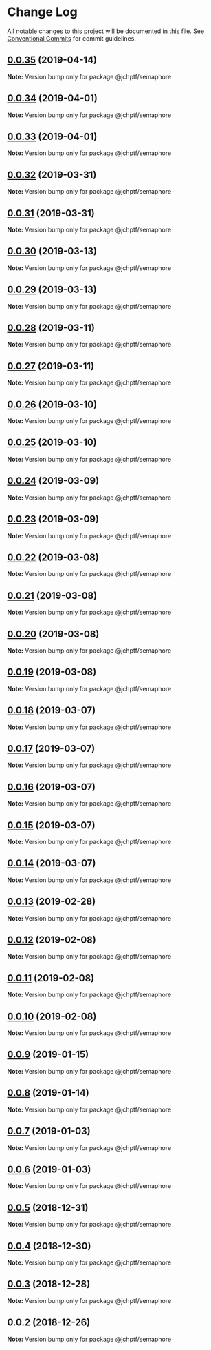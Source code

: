 # Change Log

All notable changes to this project will be documented in this file.
See [Conventional Commits](https://conventionalcommits.org) for commit guidelines.

## [0.0.35](https://github.com/jheinnic/portfolio-monorepo/compare/@jchptf/semaphore@0.0.34...@jchptf/semaphore@0.0.35) (2019-04-14)

**Note:** Version bump only for package @jchptf/semaphore





## [0.0.34](https://github.com/jheinnic/portfolio-monorepo/compare/@jchptf/semaphore@0.0.33...@jchptf/semaphore@0.0.34) (2019-04-01)

**Note:** Version bump only for package @jchptf/semaphore





## [0.0.33](https://github.com/jheinnic/portfolio-monorepo/compare/@jchptf/semaphore@0.0.32...@jchptf/semaphore@0.0.33) (2019-04-01)

**Note:** Version bump only for package @jchptf/semaphore





## [0.0.32](https://github.com/jheinnic/portfolio-monorepo/compare/@jchptf/semaphore@0.0.31...@jchptf/semaphore@0.0.32) (2019-03-31)

**Note:** Version bump only for package @jchptf/semaphore





## [0.0.31](https://github.com/jheinnic/portfolio-monorepo/compare/@jchptf/semaphore@0.0.30...@jchptf/semaphore@0.0.31) (2019-03-31)

**Note:** Version bump only for package @jchptf/semaphore





## [0.0.30](https://github.com/jheinnic/portfolio-monorepo/compare/@jchptf/semaphore@0.0.29...@jchptf/semaphore@0.0.30) (2019-03-13)

**Note:** Version bump only for package @jchptf/semaphore





## [0.0.29](https://github.com/jheinnic/portfolio-monorepo/compare/@jchptf/semaphore@0.0.28...@jchptf/semaphore@0.0.29) (2019-03-13)

**Note:** Version bump only for package @jchptf/semaphore





## [0.0.28](https://github.com/jheinnic/portfolio-monorepo/compare/@jchptf/semaphore@0.0.27...@jchptf/semaphore@0.0.28) (2019-03-11)

**Note:** Version bump only for package @jchptf/semaphore





## [0.0.27](https://github.com/jheinnic/portfolio-monorepo/compare/@jchptf/semaphore@0.0.26...@jchptf/semaphore@0.0.27) (2019-03-11)

**Note:** Version bump only for package @jchptf/semaphore





## [0.0.26](https://github.com/jheinnic/portfolio-monorepo/compare/@jchptf/semaphore@0.0.25...@jchptf/semaphore@0.0.26) (2019-03-10)

**Note:** Version bump only for package @jchptf/semaphore





## [0.0.25](https://github.com/jheinnic/portfolio-monorepo/compare/@jchptf/semaphore@0.0.24...@jchptf/semaphore@0.0.25) (2019-03-10)

**Note:** Version bump only for package @jchptf/semaphore





## [0.0.24](https://github.com/jheinnic/portfolio-monorepo/compare/@jchptf/semaphore@0.0.23...@jchptf/semaphore@0.0.24) (2019-03-09)

**Note:** Version bump only for package @jchptf/semaphore





## [0.0.23](https://github.com/jheinnic/portfolio-monorepo/compare/@jchptf/semaphore@0.0.22...@jchptf/semaphore@0.0.23) (2019-03-09)

**Note:** Version bump only for package @jchptf/semaphore





## [0.0.22](https://github.com/jheinnic/portfolio-monorepo/compare/@jchptf/semaphore@0.0.21...@jchptf/semaphore@0.0.22) (2019-03-08)

**Note:** Version bump only for package @jchptf/semaphore





## [0.0.21](https://github.com/jheinnic/portfolio-monorepo/compare/@jchptf/semaphore@0.0.20...@jchptf/semaphore@0.0.21) (2019-03-08)

**Note:** Version bump only for package @jchptf/semaphore





## [0.0.20](https://github.com/jheinnic/portfolio-monorepo/compare/@jchptf/semaphore@0.0.19...@jchptf/semaphore@0.0.20) (2019-03-08)

**Note:** Version bump only for package @jchptf/semaphore





## [0.0.19](https://github.com/jheinnic/portfolio-monorepo/compare/@jchptf/semaphore@0.0.18...@jchptf/semaphore@0.0.19) (2019-03-08)

**Note:** Version bump only for package @jchptf/semaphore





## [0.0.18](https://github.com/jheinnic/portfolio-monorepo/compare/@jchptf/semaphore@0.0.17...@jchptf/semaphore@0.0.18) (2019-03-07)

**Note:** Version bump only for package @jchptf/semaphore





## [0.0.17](https://github.com/jheinnic/portfolio-monorepo/compare/@jchptf/semaphore@0.0.16...@jchptf/semaphore@0.0.17) (2019-03-07)

**Note:** Version bump only for package @jchptf/semaphore





## [0.0.16](https://github.com/jheinnic/portfolio-monorepo/compare/@jchptf/semaphore@0.0.15...@jchptf/semaphore@0.0.16) (2019-03-07)

**Note:** Version bump only for package @jchptf/semaphore





## [0.0.15](https://github.com/jheinnic/portfolio-monorepo/compare/@jchptf/semaphore@0.0.14...@jchptf/semaphore@0.0.15) (2019-03-07)

**Note:** Version bump only for package @jchptf/semaphore





## [0.0.14](https://github.com/jheinnic/portfolio-monorepo/compare/@jchptf/semaphore@0.0.13...@jchptf/semaphore@0.0.14) (2019-03-07)

**Note:** Version bump only for package @jchptf/semaphore





## [0.0.13](https://github.com/jheinnic/portfolio-monorepo/compare/@jchptf/semaphore@0.0.12...@jchptf/semaphore@0.0.13) (2019-02-28)

**Note:** Version bump only for package @jchptf/semaphore





## [0.0.12](https://github.com/jheinnic/portfolio-monorepo/compare/@jchptf/semaphore@0.0.10...@jchptf/semaphore@0.0.12) (2019-02-08)

**Note:** Version bump only for package @jchptf/semaphore





## [0.0.11](https://github.com/jheinnic/portfolio-monorepo/compare/@jchptf/semaphore@0.0.10...@jchptf/semaphore@0.0.11) (2019-02-08)

**Note:** Version bump only for package @jchptf/semaphore





## [0.0.10](https://github.com/jheinnic/portfolio-monorepo/compare/@jchptf/semaphore@0.0.9...@jchptf/semaphore@0.0.10) (2019-02-08)

**Note:** Version bump only for package @jchptf/semaphore





## [0.0.9](https://github.com/jheinnic/portfolio-monorepo/compare/@jchptf/semaphore@0.0.8...@jchptf/semaphore@0.0.9) (2019-01-15)

**Note:** Version bump only for package @jchptf/semaphore





## [0.0.8](https://github.com/jheinnic/portfolio-monorepo/compare/@jchptf/semaphore@0.0.7...@jchptf/semaphore@0.0.8) (2019-01-14)

**Note:** Version bump only for package @jchptf/semaphore





## [0.0.7](https://github.com/jheinnic/portfolio-monorepo/compare/@jchptf/semaphore@0.0.6...@jchptf/semaphore@0.0.7) (2019-01-03)

**Note:** Version bump only for package @jchptf/semaphore





## [0.0.6](https://github.com/jheinnic/portfolio-monorepo/compare/@jchptf/semaphore@0.0.5...@jchptf/semaphore@0.0.6) (2019-01-03)

**Note:** Version bump only for package @jchptf/semaphore





## [0.0.5](https://github.com/jheinnic/portfolio-monorepo/compare/@jchptf/semaphore@0.0.4...@jchptf/semaphore@0.0.5) (2018-12-31)

**Note:** Version bump only for package @jchptf/semaphore





## [0.0.4](https://github.com/jheinnic/portfolio-monorepo/compare/@jchptf/semaphore@0.0.3...@jchptf/semaphore@0.0.4) (2018-12-30)

**Note:** Version bump only for package @jchptf/semaphore





## [0.0.3](https://github.com/jheinnic/portfolio-monorepo/compare/@jchptf/semaphore@0.0.2...@jchptf/semaphore@0.0.3) (2018-12-28)

**Note:** Version bump only for package @jchptf/semaphore





## 0.0.2 (2018-12-26)

**Note:** Version bump only for package @jchptf/semaphore
